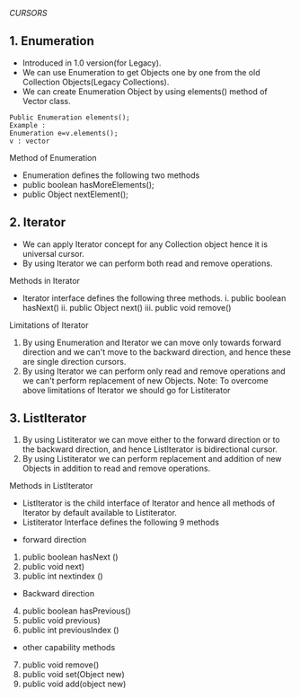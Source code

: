 *CURSORS*

## 1. Enumeration
* Introduced in 1.0 version(for Legacy).
* We can use Enumeration to get Objects one by one from the old Collection Objects(Legacy Collections).
* We can create Enumeration Object by using elements() method of Vector class.
```
Public Enumeration elements();
Example :
Enumeration e=v.elements();
v : vector
```

Method of Enumeration
* Enumeration defines the following two methods
* public boolean hasMoreElements();
* public Object nextElement();

## 2. Iterator
- We can apply Iterator concept for any Collection object hence it is universal cursor.
- By using Iterator we can perform both read and remove operations.

Methods in Iterator
* Iterator interface defines the following three methods.
  i. public boolean hasNext()
  ii. public Object next()
  iii. public void remove()

Limitations of Iterator
1. By using Enumeration and Iterator we can move only towards forward direction and we can't move to the backward direction, and hence these are single direction cursors.
2. By using Iterator we can perform only read and remove operations and we can't perform replacement of new Objects.
   Note: To overcome above limitations of Iterator we should go for Listiterator


## 3. ListIterator
1. By using Listiterator we can move either to the forward direction or to the backward direction, and hence Listlterator is bidirectional cursor.
2. By using Listiterator we can perform replacement and addition of new Objects in addition to read and remove operations.

Methods in ListIterator
* Listlterator is the child interface of Iterator and hence all methods of Iterator by default available to Listiterator.
* Listiterator Interface defines the following 9 methods
- forward direction
1. public boolean hasNext ()
2. public void next)
3. public int nextindex ()
- Backward direction
4. public boolean hasPrevious()
5. public void previous)
6. public int previousIndex ()
- other capability methods
7. public void remove()
8. public void set(Object new)
9. public void add(object new)